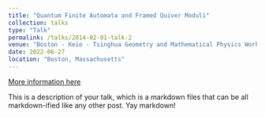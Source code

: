 ```yaml
---
title: "Quantum Finite Automata and Framed Quiver Moduli"
collection: talks
type: "Talk"
permalink: /talks/2014-02-01-talk-2
venue: "Boston - Keio - Tsinghua Geometry and Mathematical Physics Workshop"
date: 2022-06-27
location: "Boston, Massachusetts"
---
```


[More information here](http://example2.com)

This is a description of your talk, which is a markdown files that can be all markdown-ified like any other post. Yay markdown!
